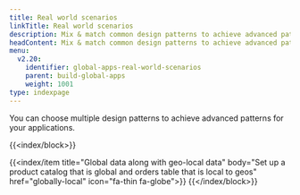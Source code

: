```yaml
---
title: Real world scenarios
linkTitle: Real world scenarios
description: Mix & match common design patterns to achieve advanced patterns
headContent: Mix & match common design patterns to achieve advanced patterns
menu:
  v2.20:
    identifier: global-apps-real-world-scenarios
    parent: build-global-apps
    weight: 1001
type: indexpage
---
```


You can choose multiple design patterns to achieve advanced patterns for your applications.

{{<index/block>}}

{{<index/item
    title="Global data along with geo-local data"
    body="Set up a product catalog that is global and orders table that is local to geos"
    href="globally-local"
    icon="fa-thin fa-globe">}}
{{</index/block>}}
